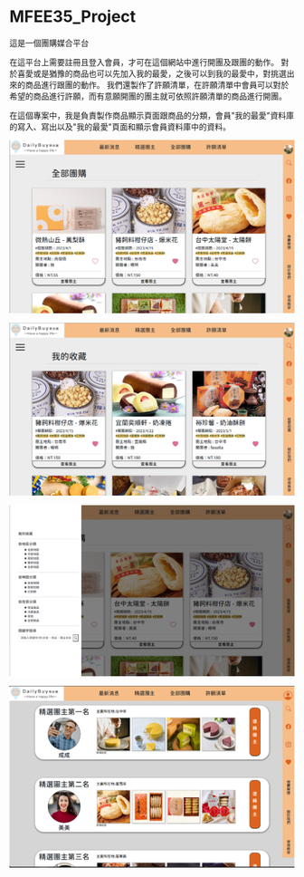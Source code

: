 # MFEE35_Project

<p>這是一個團購媒合平台</p>

<p>在這平台上需要註冊且登入會員，才可在這個網站中進行開團及跟團的動作。
 對於喜愛或是猶豫的商品也可以先加入我的最愛，之後可以到我的最愛中，對挑選出來的商品進行跟團的動作。
 我們還製作了許願清單，在許願清單中會員可以對於希望的商品進行許願，而有意願開團的團主就可依照許願清單的商品進行開團。</p>
<p></p>
<p>在這個專案中，我是負責製作商品顯示頁面跟商品的分類，會員"我的最愛"資料庫的寫入、寫出以及"我的最愛"頁面和顯示會員資料庫中的資料。</p>

![Cover1](https://github.com/LKP0617/MFEE35_Project/blob/main/public/media/read_pic/01.png)

![Cover2](https://github.com/LKP0617/MFEE35_Project/blob/main/public/media/read_pic/02.png)

![Cover3](https://github.com/LKP0617/MFEE35_Project/blob/main/public/media/read_pic/03.png)

![Cover4](https://github.com/LKP0617/MFEE35_Project/blob/main/public/media/read_pic/05.png)
